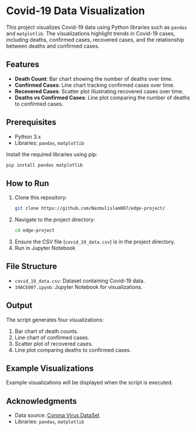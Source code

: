 # Covid-19 Data Visualization

This project visualizes Covid-19 data using Python libraries such as `pandas` and `matplotlib`. The visualizations highlight trends in Covid-19 cases, including deaths, confirmed cases, recovered cases, and the relationship between deaths and confirmed cases.

## Features

- **Death Count**: Bar chart showing the number of deaths over time.
- **Confirmed Cases**: Line chart tracking confirmed cases over time.
- **Recovered Cases**: Scatter plot illustrating recovered cases over time.
- **Deaths vs Confirmed Cases**: Line plot comparing the number of deaths to confirmed cases.

## Prerequisites

- Python 3.x
- Libraries: `pandas`, `matplotlib`

Install the required libraries using pip:

```bash
pip install pandas matplotlib
```

## How to Run

1. Clone this repository:
   ```bash
   git clone https://github.com/Nazmulislam007/edge-project/
   ```
2. Navigate to the project directory:
   ```bash
   cd edge-project
   ```
3. Ensure the CSV file (`covid_19_data.csv`) is in the project directory.
4. Run in Jupyter Notebook

## File Structure

- `covid_19_data.csv`: Dataset containing Covid-19 data.
- `19ACE007.ipynb`: Jupyter Notebook for visualizations.

## Output

The script generates four visualizations:

1. Bar chart of death counts.
2. Line chart of confirmed cases.
3. Scatter plot of recovered cases.
4. Line plot comparing deaths to confirmed cases.

## Example Visualizations

Example visualizations will be displayed when the script is executed.

## Acknowledgments

- Data source: [Corona Virus DataSet](https://www.kaggle.com/datasets/sudalairajkumar/novel-corona-virus-2019-dataset)
- Libraries: `pandas`, `matplotlib`
